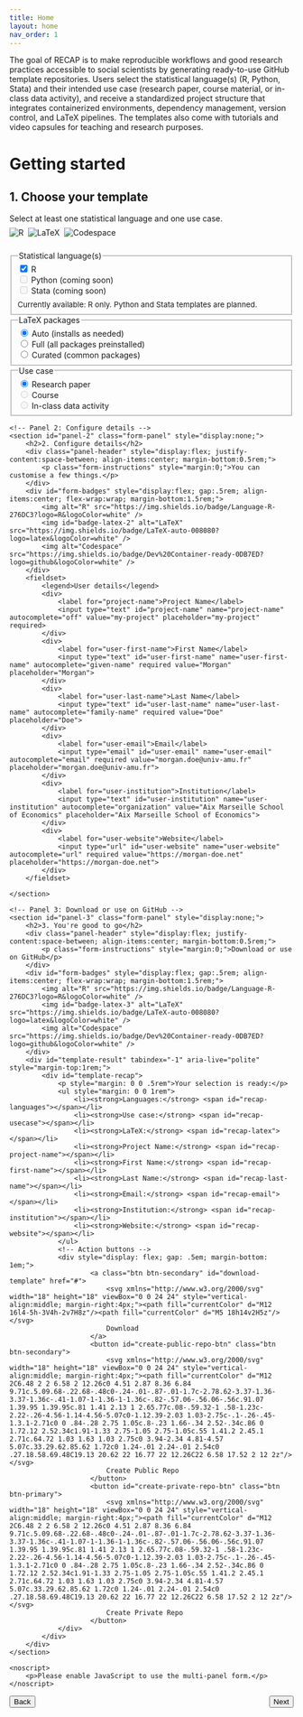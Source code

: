 ```yaml
---
title: Home
layout: home
nav_order: 1
---
```


The goal of RECAP is to make reproducible workflows and good research practices accessible to social scientists by generating ready-to-use GitHub template repositories. Users select the statistical language(s) (R, Python, Stata) and their intended use case (research paper, course material, or in-class data activity), and receive a standardized project structure that integrates containerized environments, dependency management, version control, and LaTeX pipelines. The templates also come with tutorials and video capsules for teaching and research purposes.

# Getting started


<!-- Multi-panel template form -->
<form id="template-selector" action="#" method="get" class="template-form" aria-labelledby="template-form-heading" data-backend="https://recap-org-backend.onrender.com">
	<!-- Panel 1: Choose your template -->
	<section id="panel-1" class="form-panel">
		<h2 id="template-form-heading">1. Choose your template</h2>
		<div class="panel-header" style="display:flex; justify-content:space-between; align-items:center; margin-bottom:0.5rem;">
			<p class="form-instructions" style="margin:0;">Select at least one statistical language and one use case.</p>
		</div>
		<div id="form-badges" style="display:flex; gap:.5rem; align-items:center; flex-wrap:wrap; margin-bottom:1.5rem;">
			<img alt="R" src="https://img.shields.io/badge/Language-R-276DC3?logo=R&logoColor=white" />
			<img id="badge-latex" alt="LaTeX" src="https://img.shields.io/badge/LaTeX-auto-008080?logo=latex&logoColor=white" />
			<img alt="Codespace" src="https://img.shields.io/badge/Dev%20Container-ready-0DB7ED?logo=github&logoColor=white" />
		</div>
		<fieldset>
			<legend>Statistical language(s)</legend>
			<div>
				<input type="checkbox" id="lang-r" name="languages" value="R" checked>
				<label for="lang-r">R</label>
			</div>
			<div>
				<input type="checkbox" id="lang-python" name="languages" value="Python" disabled>
				<label for="lang-python" title="Coming soon">Python (coming soon)</label>
			</div>
			<div>
				<input type="checkbox" id="lang-stata" name="languages" value="Stata" disabled>
				<label for="lang-stata" title="Coming soon">Stata (coming soon)</label>
			</div>
			<p style="margin:.5rem 0 0; font-size:.95em; color:var(--color-gray-600)">Currently available: R only. Python and Stata templates are planned.</p>
		</fieldset>
		<fieldset>
			<legend>LaTeX packages</legend>
			<div>
				<input type="radio" id="latex-auto" name="latex-packages" value="auto" checked>
				<label for="latex-auto">Auto (installs as needed)</label>
			</div>
			<div>
				<input type="radio" id="latex-full" name="latex-packages" value="full">
				<label for="latex-full">Full (all packages preinstalled)</label>
			</div>
			<div>
				<input type="radio" id="latex-curated" name="latex-packages" value="curated">
				<label for="latex-curated">Curated (common packages)</label>
			</div>
		</fieldset>
		<fieldset>
			<legend>Use case</legend>
			<div>
				<input type="radio" id="use-research" name="usecase" value="research" checked>
				<label for="use-research">Research paper</label>
			</div>
			<div>
				<input type="radio" id="use-course" name="usecase" value="course" disabled>
				<label for="use-course">Course</label>
			</div>
			<div>
				<input type="radio" id="use-activity" name="usecase" value="activity" disabled>
				<label for="use-activity">In-class data activity</label>
			</div>
		</fieldset>
	</section>

	<!-- Panel 2: Configure details -->
	<section id="panel-2" class="form-panel" style="display:none;">
		<h2>2. Configure details</h2>
		<div class="panel-header" style="display:flex; justify-content:space-between; align-items:center; margin-bottom:0.5rem;">
			<p class="form-instructions" style="margin:0;">You can customise a few things.</p>
		</div>
		<div id="form-badges" style="display:flex; gap:.5rem; align-items:center; flex-wrap:wrap; margin-bottom:1.5rem;">
			<img alt="R" src="https://img.shields.io/badge/Language-R-276DC3?logo=R&logoColor=white" />
			<img id="badge-latex-2" alt="LaTeX" src="https://img.shields.io/badge/LaTeX-auto-008080?logo=latex&logoColor=white" />
			<img alt="Codespace" src="https://img.shields.io/badge/Dev%20Container-ready-0DB7ED?logo=github&logoColor=white" />
		</div>
		<fieldset>
			<legend>User details</legend>
			<div>
				<label for="project-name">Project Name</label>
				<input type="text" id="project-name" name="project-name" autocomplete="off" value="my-project" placeholder="my-project" required>
			</div>
			<div>
				<label for="user-first-name">First Name</label>
				<input type="text" id="user-first-name" name="user-first-name" autocomplete="given-name" required value="Morgan" placeholder="Morgan">
			</div>
			<div>
				<label for="user-last-name">Last Name</label>
				<input type="text" id="user-last-name" name="user-last-name" autocomplete="family-name" required value="Doe" placeholder="Doe">
			</div>
			<div>
				<label for="user-email">Email</label>
				<input type="email" id="user-email" name="user-email" autocomplete="email" required value="morgan.doe@univ-amu.fr" placeholder="morgan.doe@univ-amu.fr">
			</div>
			<div>
				<label for="user-institution">Institution</label>
				<input type="text" id="user-institution" name="user-institution" autocomplete="organization" value="Aix Marseille School of Economics" placeholder="Aix Marseille School of Economics">
			</div>
			<div>
				<label for="user-website">Website</label>
				<input type="url" id="user-website" name="user-website" autocomplete="url" required value="https://morgan-doe.net" placeholder="https://morgan-doe.net">
			</div>
		</fieldset>

	</section>

	<!-- Panel 3: Download or use on GitHub -->
	<section id="panel-3" class="form-panel" style="display:none;">
		<h2>3. You're good to go</h2>
		<div class="panel-header" style="display:flex; justify-content:space-between; align-items:center; margin-bottom:0.5rem;">
			<p class="form-instructions" style="margin:0;">Download or use on GitHub</p>
		</div>
		<div id="form-badges" style="display:flex; gap:.5rem; align-items:center; flex-wrap:wrap; margin-bottom:1.5rem;">
			<img alt="R" src="https://img.shields.io/badge/Language-R-276DC3?logo=R&logoColor=white" />
			<img id="badge-latex-3" alt="LaTeX" src="https://img.shields.io/badge/LaTeX-auto-008080?logo=latex&logoColor=white" />
			<img alt="Codespace" src="https://img.shields.io/badge/Dev%20Container-ready-0DB7ED?logo=github&logoColor=white" />
		</div>
		<div id="template-result" tabindex="-1" aria-live="polite" style="margin-top:1rem;">
			<div id="template-recap">
				<p style="margin: 0 0 .5rem">Your selection is ready:</p>
				<ul style="margin: 0 0 1rem">
					<li><strong>Languages:</strong> <span id="recap-languages"></span></li>
					<li><strong>Use case:</strong> <span id="recap-usecase"></span></li>
					<li><strong>LaTeX:</strong> <span id="recap-latex"></span></li>
					<li><strong>Project Name:</strong> <span id="recap-project-name"></span></li>
					<li><strong>First Name:</strong> <span id="recap-first-name"></span></li>
					<li><strong>Last Name:</strong> <span id="recap-last-name"></span></li>
					<li><strong>Email:</strong> <span id="recap-email"></span></li>
					<li><strong>Institution:</strong> <span id="recap-institution"></span></li>
					<li><strong>Website:</strong> <span id="recap-website"></span></li>
				</ul>
				<!-- Action buttons -->
				<div style="display: flex; gap: .5em; margin-bottom: 1em;">
						<a class="btn btn-secondary" id="download-template" href="#">
							<svg xmlns="http://www.w3.org/2000/svg" width="18" height="18" viewBox="0 0 24 24" style="vertical-align:middle; margin-right:4px;"><path fill="currentColor" d="M12 16l4-5h-3V4h-2v7H8z"/><path fill="currentColor" d="M5 18h14v2H5z"/></svg>
							Download
						</a>
						<button id="create-public-repo-btn" class="btn btn-secondary">
							<svg xmlns="http://www.w3.org/2000/svg" width="18" height="18" viewBox="0 0 24 24" style="vertical-align:middle; margin-right:4px;"><path fill="currentColor" d="M12 2C6.48 2 2 6.58 2 12.26c0 4.51 2.87 8.36 6.84 9.71c.5.09.68-.22.68-.48c0-.24-.01-.87-.01-1.7c-2.78.62-3.37-1.36-3.37-1.36c-.41-1.07-1-1.36-1-1.36c-.82-.57.06-.56.06-.56c.91.07 1.39.95 1.39.95c.81 1.41 2.13 1 2.65.77c.08-.59.32-1 .58-1.23c-2.22-.26-4.56-1.14-4.56-5.07c0-1.12.39-2.03 1.03-2.75c-.1-.26-.45-1.3.1-2.71c0 0 .84-.28 2.75 1.05c.8-.23 1.66-.34 2.52-.34c.86 0 1.72.12 2.52.34c1.91-1.33 2.75-1.05 2.75-1.05c.55 1.41.2 2.45.1 2.71c.64.72 1.03 1.63 1.03 2.75c0 3.94-2.34 4.81-4.57 5.07c.33.29.62.85.62 1.72c0 1.24-.01 2.24-.01 2.54c0 .27.18.58.69.48C19.13 20.62 22 16.77 22 12.26C22 6.58 17.52 2 12 2z"/></svg>
							Create Public Repo
						</button>
						<button id="create-private-repo-btn" class="btn btn-primary">
							<svg xmlns="http://www.w3.org/2000/svg" width="18" height="18" viewBox="0 0 24 24" style="vertical-align:middle; margin-right:4px;"><path fill="currentColor" d="M12 2C6.48 2 2 6.58 2 12.26c0 4.51 2.87 8.36 6.84 9.71c.5.09.68-.22.68-.48c0-.24-.01-.87-.01-1.7c-2.78.62-3.37-1.36-3.37-1.36c-.41-1.07-1-1.36-1-1.36c-.82-.57.06-.56.06-.56c.91.07 1.39.95 1.39.95c.81 1.41 2.13 1 2.65.77c.08-.59.32-1 .58-1.23c-2.22-.26-4.56-1.14-4.56-5.07c0-1.12.39-2.03 1.03-2.75c-.1-.26-.45-1.3.1-2.71c0 0 .84-.28 2.75 1.05c.8-.23 1.66-.34 2.52-.34c.86 0 1.72.12 2.52.34c1.91-1.33 2.75-1.05 2.75-1.05c.55 1.41.2 2.45.1 2.71c.64.72 1.03 1.63 1.03 2.75c0 3.94-2.34 4.81-4.57 5.07c.33.29.62.85.62 1.72c0 1.24-.01 2.24-.01 2.54c0 .27.18.58.69.48C19.13 20.62 22 16.77 22 12.26C22 6.58 17.52 2 12 2z"/></svg>
							Create Private Repo
						</button>
				</div>
			</div>
		</div>
	</section>

	<noscript>
		<p>Please enable JavaScript to use the multi-panel form.</p>
	</noscript>
</form>

<!-- Navigation bar outside form, positioned between header and content via JS -->
<div id="form-navigation" style="display:flex; justify-content:space-between; align-items:center; gap:0.5rem">
	<button class="btn btn-secondary" id="back-button" type="button">Back</button>
	<button class="btn btn-primary" id="next-button" type="button">Next</button>
</div>

<script src="{{ '/assets/js/template-form.js' | relative_url }}"></script>